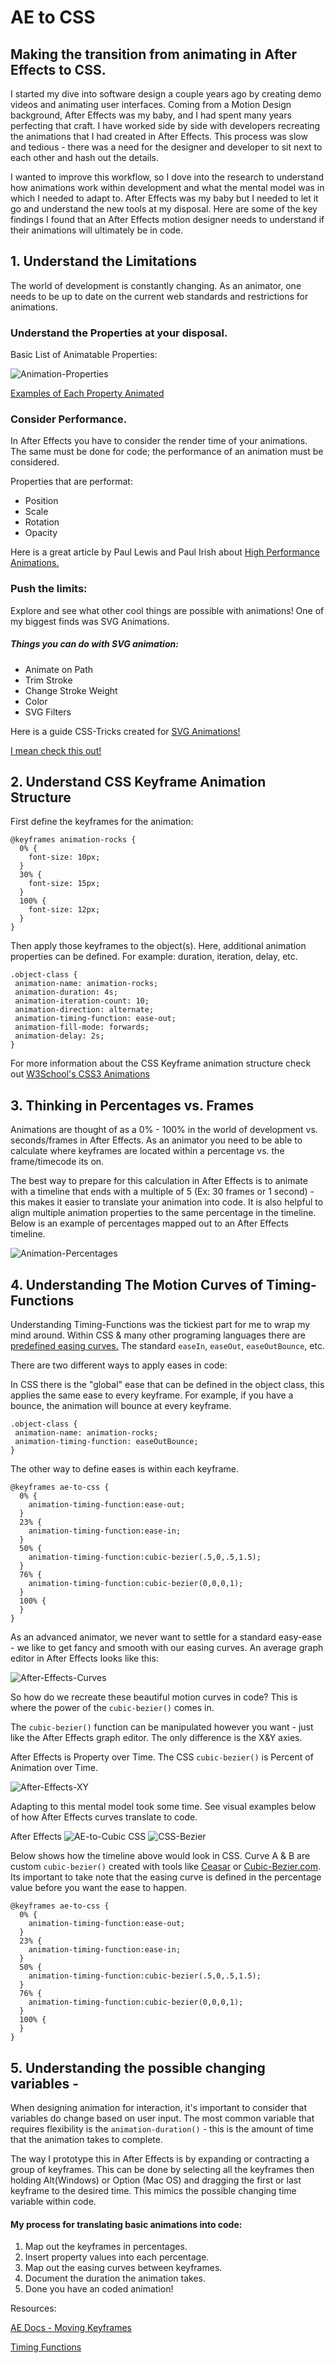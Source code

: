 # AE to CSS  
## Making the transition from animating in After Effects to CSS.

I started my dive into software design a couple years ago by creating demo videos and animating user interfaces. Coming from a Motion Design background, After Effects was my baby, and I had spent many years perfecting that craft. I have worked side by side with developers recreating the animations that I had created in After Effects. This process was slow and tedious - there was a need for the designer and developer to sit next to each other and hash out the details. 

I wanted to improve this workflow, so I dove into the research to understand how animations work within development and what the mental model was in which I needed to adapt to. After Effects was my baby but I needed to let it go and understand the new tools at my disposal. Here are some of the key findings I found that an After Effects motion designer needs to understand if their animations will ultimately be in code.


## 1. Understand the Limitations
The world of development is constantly changing. As an animator, one needs to be up to date on the current web standards and restrictions for animations.

### Understand the Properties at your disposal.
Basic List of Animatable Properties: 

![Animation-Properties](images/animation-properties.png)

[Examples of Each Property Animated](http://leaverou.github.io/animatable/)

### Consider Performance.
In After Effects you have to consider the render time of your animations. The same must be done for code; the performance of an animation must be considered.

Properties that are performat:

* Position
* Scale
* Rotation
* Opacity

Here is a great article by Paul Lewis and Paul Irish about [High Performance Animations.](
http://www.html5rocks.com/en/tutorials/speed/high-performance-animations/)

### Push the limits:

Explore and see what other cool things are possible with animations! One of my biggest finds was SVG Animations.

##### Things you can do with SVG animation:
* Animate on Path
* Trim Stroke
* Change Stroke Weight
* Color
* SVG Filters

Here is a guide CSS-Tricks created for [SVG Animations!](http://css-tricks.com/guide-svg-animations-smil/)

[I mean check this out!](http://codepen.io/lbebber/pen/RNgBPP?editors=110)


## 2. Understand CSS Keyframe Animation Structure

First define the keyframes for the animation:

	@keyframes animation-rocks {
	  0% {
	    font-size: 10px;
	  }
	  30% {
	    font-size: 15px;
	  }
	  100% {
	    font-size: 12px;
	  }
	}
	
Then apply those keyframes to the object(s). Here, additional animation properties can be defined. For example: duration, iteration, delay, etc. 

	.object-class {
	 animation-name: animation-rocks;
	 animation-duration: 4s;
	 animation-iteration-count: 10;
	 animation-direction: alternate;
	 animation-timing-function: ease-out;
	 animation-fill-mode: forwards;
	 animation-delay: 2s;
	}

For more information about the CSS Keyframe animation structure check out [W3School's CSS3 Animations](http://www.w3schools.com/css/css3_animations.asp)

## 3. Thinking in Percentages vs. Frames

Animations are thought of as a 0% - 100% in the world of development vs. seconds/frames in After Effects. As an animator you need to be able to calculate where keyframes are located within a percentage vs. the frame/timecode its on. 

The best way to prepare for this calculation in After Effects is to animate with a timeline that ends with a multiple of 5 (Ex: 30 frames or 1 second) - this makes it easier to translate your animation into code. It is also helpful to align multiple animation properties to the same percentage in the timeline. Below is an example of percentages mapped out to an After Effects timeline.

![Animation-Percentages](images/percentage-timeline.png)


## 4. Understanding The Motion Curves of Timing-Functions

Understanding Timing-Functions was the tickiest part for me to wrap my mind around. Within CSS & many other programing languages there are [predefined easing curves.](http://easings.net/) The standard `easeIn`, `easeOut`, `easeOutBounce`, etc. 

There are two different ways to apply eases in code:

In CSS there is the "global" ease that can be defined in the object class, this applies the same ease to every keyframe. For example, if you have a bounce, the animation will bounce at every keyframe.

	.object-class {
	 animation-name: animation-rocks;
	 animation-timing-function: easeOutBounce;
	}

The other way to define eases is within each keyframe.

	@keyframes ae-to-css {
	  0% {
	    animation-timing-function:ease-out;
	  }
	  23% {
	    animation-timing-function:ease-in;
	  }
	  50% {
	    animation-timing-function:cubic-bezier(.5,0,.5,1.5);
	  }
	  76% {
	    animation-timing-function:cubic-bezier(0,0,0,1);
	  }
	  100% {
	  }
	}



 As an advanced animator, we never want to settle for a standard easy-ease - we like to get fancy and smooth with our easing curves. An average graph editor in After Effects looks like this:

![After-Effects-Curves](images/beautiful-ae-curves.png)

So how do we recreate these beautiful motion curves in code? This is where the power of the `cubic-bezier()` comes in.

The `cubic-bezier()` function can be manipulated however you want - just like the After Effects graph editor. The only difference is the X&Y axies. 

After Effects is Property over Time. The CSS `cubic-bezier()` is Percent of Animation over Time.

![After-Effects-XY](images/ae-css-xy.png)


Adapting to this mental model took some time. See visual examples below of how After Effects curves translate to code.

After Effects
![AE-to-Cubic](images/ae-cubic-2.png)
CSS
![CSS-Bezier](images/css-bezier.png)

Below shows how the timeline above would look in CSS. Curve A & B are custom `cubic-bezier()` created with tools like [Ceasar](http://matthewlein.com/ceaser/) or [Cubic-Bezier.com](http://cubic-bezier.com/). Its important to take note that the easing curve is defined in the percentage value before you want the ease to happen. 


	@keyframes ae-to-css {
	  0% {
	    animation-timing-function:ease-out;
	  }
	  23% {
	    animation-timing-function:ease-in;
	  }
	  50% {
	    animation-timing-function:cubic-bezier(.5,0,.5,1.5);
	  }
	  76% {
	    animation-timing-function:cubic-bezier(0,0,0,1);
	  }
	  100% {
	  }
	}
	

## 5. Understanding the possible changing variables -

When designing animation for interaction, it's important to consider that variables do change based on user input. The most common variable that requires flexibility is the `animation-duration()` - this is the amount of time that the animation takes to complete.

The way I prototype this in After Effects is by expanding or contracting a group of keyframes. This can be done by selecting all the keyframes then holding Alt(Windows) or Option (Mac OS) and dragging the first or last keyframe to the desired time.  This mimics the possible changing time variable within code.


#### My process for translating basic animations into code:

1. Map out the keyframes in percentages.
2. Insert property values into each percentage.
3. Map out the easing curves between keyframes.
4. Document the duration the animation takes.
5. Done you have an coded animation!



Resources: 

 [AE Docs - Moving Keyframes](https://helpx.adobe.com/after-effects/using/editing-moving-copying-keyframes.html#move_keyframes_in_time)
 
[Timing Functions](http://www.smashingmagazine.com/2014/04/15/understanding-css-timing-functions/)






